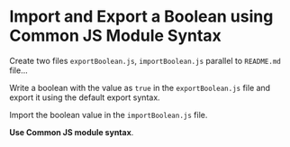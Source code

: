 # Import and Export a Boolean using Common JS Module Syntax

Create two files `exportBoolean.js`, `importBoolean.js` parallel to `README.md` file...

Write a boolean with the value as `true` in the `exportBoolean.js` file and export it using the default export syntax.

Import the boolean value in the `importBoolean.js` file.

<b>Use Common JS module syntax</b>.
